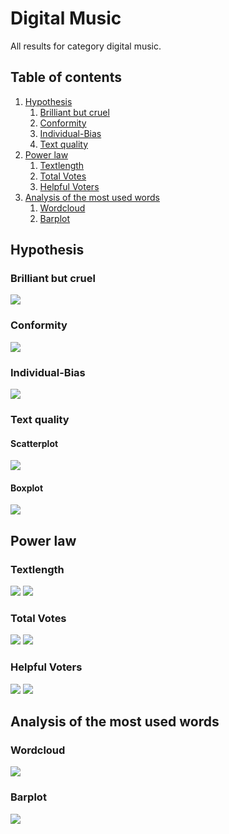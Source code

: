 # Digital Music
All results for category digital music.

##  Table of contents

1. [Hypothesis](#hypothesis)
    1. [Brilliant but cruel](#brilliant-but-cruel)
    2. [Conformity](#conformity)
    3. [Individual-Bias](#individual-bias)
    4. [Text quality](#text-quality)
2. [Power law](#power-law)
    1. [Textlength](#textlength)
    2. [Total Votes](#total-votes)
    3. [Helpful Voters](#helpful-voters)
3. [Analysis of the most used words](#analysis-of-the-most-used-words)
    1. [Wordcloud](#wordcloud)    
    2. [Barplot](#barplot)

## Hypothesis

### Brilliant but cruel
![](./brilliantButCruelDigitalMusic.gif)

### Conformity
![](./conformityDigitalMusic.gif)

### Individual-Bias
![](./individualBiasDigitalMusic.gif)

### Text quality

#### Scatterplot
![](./scatterPlotwordcountDigitalMusic.gif)

#### Boxplot
![](./textQualityBoxplotDigitalMusic.gif)


## Power law

### Textlength
![](./c_compareWordcountToOccurence_DigitalMusic.gif)
![](./c_powerlawWordcount_DigitalMusic.gif)

### Total Votes
![](./b_compareVotersToOccurence_DigitalMusic.gif)
![](./b_powerlawVoters_DigitalMusic.gif)

### Helpful Voters
![](./a_comparehelpfulVotersToOccurence_DigitalMusic.gif)
![](./a_powerlawHelpfulVoters_DigitalMusic.gif)

## Analysis of the most used words

### Wordcloud
![](./)

### Barplot
![](./)


